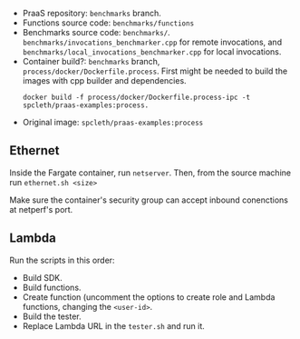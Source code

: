 

* PraaS repository: `benchmarks` branch.
* Functions source code: `benchmarks/functions`
* Benchmarks source code:  `benchmarks/`. `benchmarks/invocations_benchmarker.cpp` for remote invocations, and `benchmarks/local_invocations_benchmarker.cpp` for local invocations.
* Container build?: `benchmarks` branch, `process/docker/Dockerfile.process`. First might be needed to build the images with cpp builder and dependencies.
  ```
  docker build -f process/docker/Dockerfile.process-ipc -t spcleth/praas-examples:process.
  ```
* Original image: `spcleth/praas-examples:process`

## Ethernet

Inside the Fargate container, run `netserver`. Then, from the source machine run `ethernet.sh <size>`

Make sure the container's security group can accept inbound conenctions at netperf's port.

## Lambda

Run the scripts in this order:
* Build SDK.
* Build functions.
* Create function (uncomment the options to create role and Lambda functions, changing the `<user-id>`.
* Build the tester.
* Replace Lambda URL in the `tester.sh` and run it.
